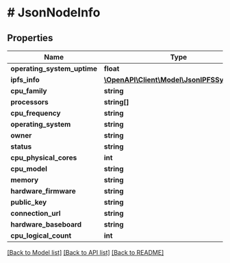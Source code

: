 # # JsonNodeInfo

## Properties

Name | Type | Description | Notes
------------ | ------------- | ------------- | -------------
**operating_system_uptime** | **float** |  | [optional] 
**ipfs_info** | [**\OpenAPI\Client\Model\JsonIPFSSystemInfo**](JsonIPFSSystemInfo.md) |  | [optional] 
**cpu_family** | **string** |  | [optional] 
**processors** | **string[]** |  | [optional] 
**cpu_frequency** | **string** |  | [optional] 
**operating_system** | **string** |  | [optional] 
**owner** | **string** |  | [optional] 
**status** | **string** |  | [optional] 
**cpu_physical_cores** | **int** |  | [optional] 
**cpu_model** | **string** |  | [optional] 
**memory** | **string** |  | [optional] 
**hardware_firmware** | **string** |  | [optional] 
**public_key** | **string** |  | [optional] 
**connection_url** | **string** |  | [optional] 
**hardware_baseboard** | **string** |  | [optional] 
**cpu_logical_count** | **int** |  | [optional] 

[[Back to Model list]](../../README.md#documentation-for-models) [[Back to API list]](../../README.md#documentation-for-api-endpoints) [[Back to README]](../../README.md)


